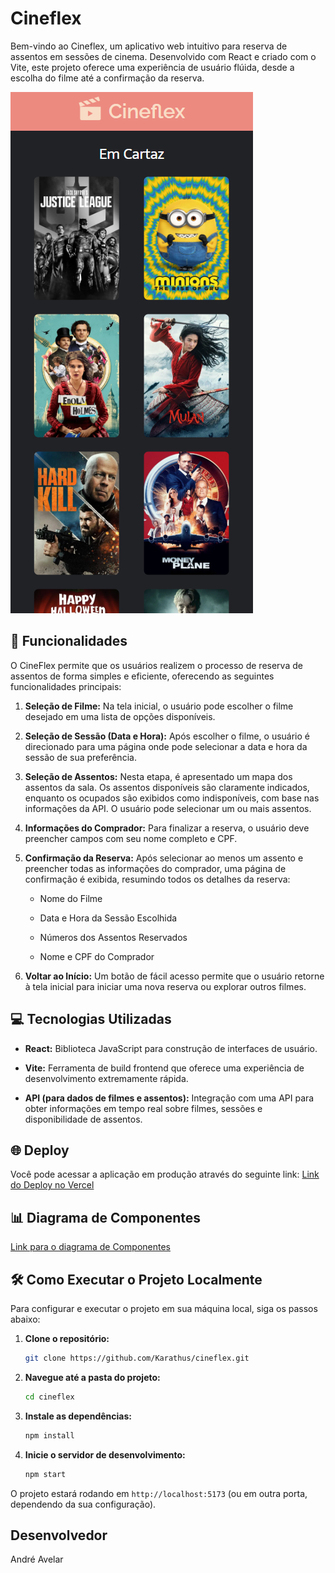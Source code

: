 # Cineflex

Bem-vindo ao Cineflex, um aplicativo web intuitivo para reserva de assentos em sessões de cinema. Desenvolvido com React e criado com o Vite, este projeto oferece uma experiência de usuário flúida, desde a escolha do filme até a confirmação da reserva.

![Imagem do Cineflex](project-image.png)

## 🚀 Funcionalidades

O CineFlex permite que os usuários realizem o processo de reserva de assentos de forma simples e eficiente, oferecendo as seguintes funcionalidades principais:

1. **Seleção de Filme:** Na tela inicial, o usuário pode escolher o filme desejado em uma lista de opções disponíveis.

2. **Seleção de Sessão (Data e Hora):** Após escolher o filme, o usuário é direcionado para uma página onde pode selecionar a data e hora da sessão de sua preferência.

3. **Seleção de Assentos:** Nesta etapa, é apresentado um mapa dos assentos da sala. Os assentos disponíveis são claramente indicados, enquanto os ocupados são exibidos como indisponíveis, com base nas informações da API. O usuário pode selecionar um ou mais assentos.

4. **Informações do Comprador:** Para finalizar a reserva, o usuário deve preencher campos com seu nome completo e CPF.

5. **Confirmação da Reserva:** Após selecionar ao menos um assento e preencher todas as informações do comprador, uma página de confirmação é exibida, resumindo todos os detalhes da reserva:

    * Nome do Filme

    * Data e Hora da Sessão Escolhida

    * Números dos Assentos Reservados

    * Nome e CPF do Comprador

6. **Voltar ao Início:** Um botão de fácil acesso permite que o usuário retorne à tela inicial para iniciar uma nova reserva ou explorar outros filmes.

## 💻 Tecnologias Utilizadas
* **React:** Biblioteca JavaScript para construção de interfaces de usuário.

* **Vite:** Ferramenta de build frontend que oferece uma experiência de desenvolvimento extremamente rápida.

* **API (para dados de filmes e assentos):** Integração com uma API para obter informações em tempo real sobre filmes, sessões e disponibilidade de assentos.

## 🌐 Deploy

Você pode acessar a aplicação em produção através do seguinte link:
[Link do Deploy no Vercel](https://cineflex-xi-sand.vercel.app)

## 📊 Diagrama de Componentes

[Link para o diagrama de Componentes](https://app.diagrams.net/?src=about#G16bPS5Z00v3vKVwkaR0gZi3a9mmbI3JwW#%7B"pageId"%3A"9z2iDsd3rVStiXDRGy_9"%7D)

## 🛠️ Como Executar o Projeto Localmente

Para configurar e executar o projeto em sua máquina local, siga os passos abaixo:

1. **Clone o repositório:**
    ```bash
    git clone https://github.com/Karathus/cineflex.git
    ```
2.  **Navegue até a pasta do projeto:**
    ```bash
    cd cineflex
    ```
3.  **Instale as dependências:**
    ```bash
    npm install
    ```
4.  **Inicie o servidor de desenvolvimento:**
    ```bash
    npm start
    ```

O projeto estará rodando em `http://localhost:5173` (ou em outra porta, dependendo da sua configuração).

## Desenvolvedor

André Avelar